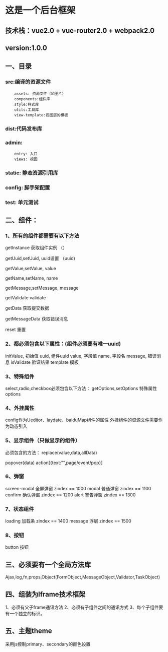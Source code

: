 # 这是一个后台框架
## 技术栈：vue2.0 + vue-router2.0 + webpack2.0

## version:1.0.0

## 一、目录
### src:编译的资源文件
        assets: 资源文件（如图片）
        components:组件库
        style:样式库
        utils:工具库
        view-template:视图层的模板
### dist:代码发布库
### admin:
        entry: 入口
        views: 视图
### static: 静态资源引用库
### config: 脚手架配置
### test:   单元测试

## 二、组件：
### 1、所有的组件都需要有以下方法
getInstance                     获取组件实例 （）

getUuid,setUuid,                uuid设置 （uuid)

getValue,setValue,              value

getName,setName,                name

getMessage,setMessage,          message

getValidate                     validate

getData                         获取提交数据

getMessageData                  获取错误消息

reset                           重置

### 2、都必须包含以下属性：(组件必须要有唯一uuid)
initValue,                      初始值
uuid,                           组件uuid
value,                          字段值
name,                           字段名
message,                        错误消息
isValidate                      验证结果
template                        模板


### 3、特殊组件
select,radio,checkbox必须包含以下方法：
getOptions,setOptions
特殊属性
options

### 4、外挂属性
config作为Ueditor、laydate、baiduMap组件的属性
外挂组件的资源文件需要作为动态引入

### 5、显示组件（只做显示的组件）
必须包含的方法：
replace(value,data,allData)

popover(data)
action[{text:"",page/event/pop}]

### 6、弹窗
screen-modal                    全屏弹窗        zindex == 1000
modal                           普通弹窗        zindex == 1100
confirm                         确认弹窗        zindex == 1200
alert                           警告弹窗        zindex == 1300

### 7、状态组件
loading                         加载条          zindex == 1400
message                         浮层            zindex == 1500

### 8、按钮
button                          按钮


## 三、必须要有一个全局方法库
Ajax,log,fn,props,Object(FormObject,MessageObject,Validator,TaskObject)

## 四、组装为Iframe技术框架
1、必须有父子frame通讯方法
2、必须有子组件之间的通讯方式
3、每个子组件要有一个独立的标识。

## 五、主题theme

采用js控制primary、secondary的颜色设置